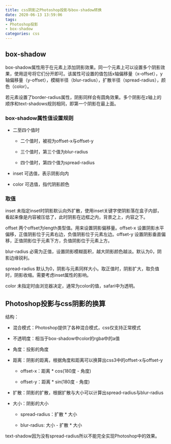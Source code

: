 ```yaml
---
title: css阴影之Photoshop投影与box-shadow转换
date: 2020-06-13 13:59:06
tags:
- Photoshop投影
- box-shadow
categories: css
---
```


## box-shadow

box-shadow属性用于在元素上添加阴影效果。同一个元素上可以设置多个阴影效果，使用逗号将它们分开即可。该属性可设置的值包括x轴偏移量（x-offset），y轴偏移量（y-offset），模糊半径（blur-radius），扩散半径（spread-radius），颜色（color）。

若元素设置了border-radius属性，阴影同样会有圆角效果。多个阴影在z轴上的顺序和text-shadows规则相同，即第一个阴影在最上面。

### box-shadow属性值设置规则

- 二至四个值时
  
  - 二个值时，被视为offset-x与offset-y

  - 三个值时，第三个值为blur-radius

  - 四个值时，第四个值为spread-radius

- inset 可选值，表示阴影向内

- color 可选值，指代阴影颜色

### 取值

inset 未指定inset时阴影默认向外扩散，使用inset关键字使阴影落在盒子内部，看起来像是内容被压低了，此时阴影在边框之内，背景之上，内容之下。

offset 两个offset为length类型值。用来设置阴影偏移量。offset-x 设置阴影水平偏移，正值阴影位于元素右边，负值阴影位于元素左边。offset-y 设置阴影垂直偏移，正值阴影位于元素下方，负值阴影位于元素上方。

blur-radius 必需为正值，设置阴影模糊面积，越大阴影颜色越淡。默认为0，阴影边缘锐利。

spread-radius 默认为0，阴影与元素同样大小。取正值时，阴影扩大，取负值时，阴影收缩。需要考虑inset属性的影响。

color 未指定时由浏览器决定，通常为color的值，safari中为透明。

## Photoshop投影与css阴影的换算

结构：

- 混合模式：Photoshop提供了各种混合模式，css仅支持正常模式

- 不透明度：相当于box-shadow中color的rgba中的a值

- 角度：投影的角度

- 距离：阴影的距离，根据角度和距离可以换算出css3中的offset-x与offset-y

  - offset-x：距离 * cos(180度 - 角度)

  - offset-y：距离 * sin(180度 - 角度)

- 扩散：阴影的扩散，根据扩散与大小可以计算出spread-radius与blur-radius

- 大小：阴影的大小

  - spread-radius：扩散 * 大小

  - blur-radius: 大小 - 扩散 * 大小

text-shadow因为没有spread-radius所以不能完全实现Photoshop中的效果。
